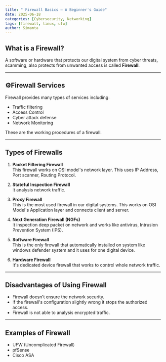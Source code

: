```yaml
---
title: " Firewall Basics – A Beginner's Guide"
date: 2025-06-18
categories: [Cybersecurity, Networking]
tags: [firewall, linux, ufw]
author: Simanta
---
```


## What is a Firewall?

A software or hardware that protects our digital system from cyber threats, scamming, also protects from unwanted access is called **Firewall**.

---

## ⚙Firewall Services

Firewall provides many types of services including:

- Traffic filtering  
- Access Control  
- Cyber attack defense  
- Network Monitoring  

These are the working procedures of a firewall.

---

##  Types of Firewalls

1. **Packet Filtering Firewall**  
   This firewall works on OSI model's network layer. This uses IP Address, Port scanner, Routing Protocol.

2. **Stateful Inspection Firewall**  
   It analysis network traffic.

3. **Proxy Firewall**  
   This is the most used firewall in our digital systems. This works on OSI Model's Application layer and connects client and server.

4. **Next Generation Firewall (NGFs)**  
   It inspection deep packet on network and works like antivirus, Intrusion Prevention System (IPS).

5. **Software Firewall**  
   This is the only firewall that automatically installed on system like windows defender system and it uses for one digital device.

6. **Hardware Firewall**  
   It's dedicated device firewall that works to control whole network traffic.

---

##  Disadvantages of Using Firewall

- Firewall doesn't ensure the network security.  
- If the firewall's configuration slightly wrong it stops the authorized access.  
- Firewall is not able to analysis encrypted traffic.  

---

##  Examples of Firewall

- UFW (Uncomplicated Firewall)  
- pfSense  
- Cisco ASA  
   

